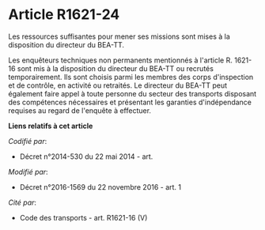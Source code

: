 # Article R1621-24

Les ressources suffisantes pour mener ses missions sont mises à la disposition du directeur du BEA-TT.  

Les enquêteurs techniques non permanents mentionnés à l'article R. 1621-16 sont mis à la disposition du directeur du  BEA-TT
ou recrutés temporairement. Ils sont choisis parmi les membres des corps d'inspection et de contrôle, en activité ou
retraités. Le  directeur du BEA-TT peut également faire appel à toute personne du  secteur des transports disposant des
compétences nécessaires et  présentant les garanties d'indépendance requises au regard de l'enquête à  effectuer.

**Liens relatifs à cet article**

_Codifié par_:

  - Décret n°2014-530 du 22 mai 2014 - art.

_Modifié par_:

  - Décret n°2016-1569 du 22 novembre 2016 - art. 1

_Cité par_:

  - Code des transports - art. R1621-16 (V)
